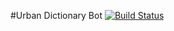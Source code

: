 #Urban Dictionary Bot
[![Build Status](https://travis-ci.org/AlexPantyukhin13/urban_dictionary_project.svg?branch=master)](https://travis-ci.org/AlexPantyukhin13/urban_dictionary_project)